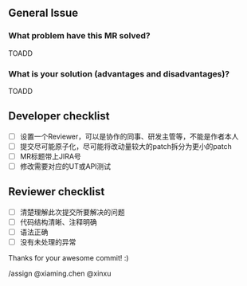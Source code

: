 ## General Issue

### What problem have this MR solved?

TOADD

### What is your solution (advantages and disadvantages)?

TOADD

## Developer checklist

- [ ] 设置一个Reviewer，可以是协作的同事、研发主管等，不能是作者本人
- [ ] 提交尽可能原子化，尽可能将改动量较大的patch拆分为更小的patch
- [ ] MR标题带上JIRA号
- [ ] 修改需要对应的UT或API测试

## Reviewer checklist

- [ ] 清楚理解此次提交所要解决的问题
- [ ] 代码结构清晰、注释明确
- [ ] 语法正确
- [ ] 没有未处理的异常

Thanks for your awesome commit! :)

/assign @xiaming.chen @xinxu
